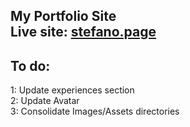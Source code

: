 My Portfolio Site <br />
Live site: [stefano.page](http://stefano-m.com)
-----------------

To do:
-----------------
1: Update experiences section <br />
2: Update Avatar <br />
3: Consolidate Images/Assets directories <br />
